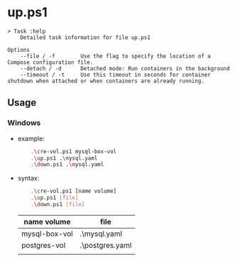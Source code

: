# up.ps1

```shell
> Task :help
    Detailed task information for file up.ps1

Options
    --file / -f        Use the flag to specify the location of a Compose configuration file.
    --detach / -d      Detached mode: Run containers in the background
    --timeout / -t     Use this timeout in seconds for container shutdown when attached or when containers are already running.
```

## Usage

### Windows

- example:

    ```sh
        .\cre-vol.ps1 mysql-box-vol
        .\up.ps1 .\mysql.yaml
        .\down.ps1 .\mysql.yaml
    ```

- syntax:

    ```sh
        .\cre-vol.ps1 [name volume]
        .\up.ps1 [file]
        .\down.ps1 [file]
    ```

    | name volume  | file  |
    |---|---|
    | mysql-box-vol  | .\mysql.yaml  |
    | postgres-vol  | .\postgres.yaml  |
    |   |   |
